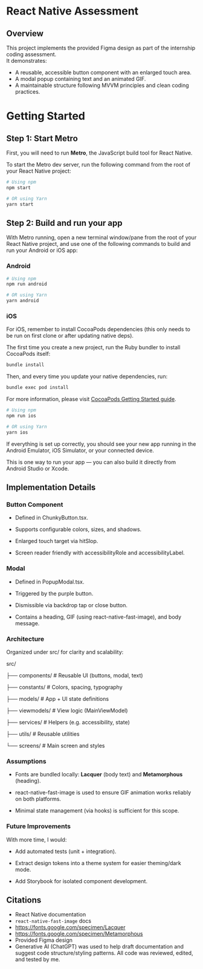  # React Native Assessment  
 ## Overview  
 
This project implements the provided Figma design as part of the internship coding assessment.  
It demonstrates:  
- A reusable, accessible button component with an enlarged touch area.
- A modal popup containing text and an animated GIF.
- A maintainable structure following MVVM principles and clean coding practices.

# Getting Started

## Step 1: Start Metro

First, you will need to run **Metro**, the JavaScript build tool for React Native.

To start the Metro dev server, run the following command from the root of your React Native project:

```sh
# Using npm
npm start

# OR using Yarn
yarn start
```

## Step 2: Build and run your app

With Metro running, open a new terminal window/pane from the root of your React Native project, and use one of the following commands to build and run your Android or iOS app:

### Android

```sh
# Using npm
npm run android

# OR using Yarn
yarn android
```

### iOS

For iOS, remember to install CocoaPods dependencies (this only needs to be run on first clone or after updating native deps).

The first time you create a new project, run the Ruby bundler to install CocoaPods itself:

```sh
bundle install
```

Then, and every time you update your native dependencies, run:

```sh
bundle exec pod install
```

For more information, please visit [CocoaPods Getting Started guide](https://guides.cocoapods.org/using/getting-started.html).

```sh
# Using npm
npm run ios

# OR using Yarn
yarn ios
```

If everything is set up correctly, you should see your new app running in the Android Emulator, iOS Simulator, or your connected device.

This is one way to run your app — you can also build it directly from Android Studio or Xcode.

Implementation Details
----------------------

### Button Component

*   Defined in ChunkyButton.tsx.
    
*   Supports configurable colors, sizes, and shadows.
    
*   Enlarged touch target via hitSlop.
    
*   Screen reader friendly with accessibilityRole and accessibilityLabel.
    

### Modal

*   Defined in PopupModal.tsx.
    
*   Triggered by the purple button.
    
*   Dismissible via backdrop tap or close button.
    
*   Contains a heading, GIF (using react-native-fast-image), and body message.
    

### Architecture

Organized under src/ for clarity and scalability:

src/

├── components/      # Reusable UI (buttons, modal, text)

├── constants/       # Colors, spacing, typography

├── models/          # App + UI state definitions

├── viewmodels/     # View logic (MainViewModel)

├── services/        # Helpers (e.g. accessibility, state)

├── utils/           # Reusable utilities

└── screens/         # Main screen and styles

### Assumptions

*   Fonts are bundled locally: **Lacquer** (body text) and **Metamorphous** (heading).
    
*   react-native-fast-image is used to ensure GIF animation works reliably on both platforms.
    
*   Minimal state management (via hooks) is sufficient for this scope.
    

### Future Improvements

With more time, I would:

*   Add automated tests (unit + integration).
    
*   Extract design tokens into a theme system for easier theming/dark mode.
    
*   Add Storybook for isolated component development.

## Citations
- React Native documentation
- `react-native-fast-image` docs
- https://fonts.google.com/specimen/Lacquer
- https://fonts.google.com/specimen/Metamorphous
- Provided Figma design
- Generative AI (ChatGPT) was used to help draft documentation and suggest code structure/styling patterns. All code was reviewed, edited, and tested by me.
